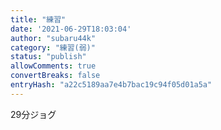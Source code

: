 ```yaml
---
title: "練習"
date: '2021-06-29T18:03:04'
author: "subaru44k"
category: "練習(弱)"
status: "publish"
allowComments: true
convertBreaks: false
entryHash: "a22c5189aa7e4b7bac19c94f05d01a5a"
---
```

29分ジョグ
